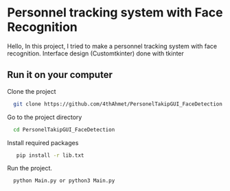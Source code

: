 
# Personnel tracking system with Face Recognition
Hello,
In this project, I tried to make a personnel tracking system with face recognition. Interface design (Customtkinter) done with tkinter



## Run it on your computer

Clone the project

```bash
  git clone https://github.com/4thAhmet/PersonelTakipGUI_FaceDetection
```

Go to the project directory

```bash
  cd PersonelTakipGUI_FaceDetection
```

Install required packages

```bash
   pip install -r lib.txt
```

Run the project.

```bash
  python Main.py or python3 Main.py
```



